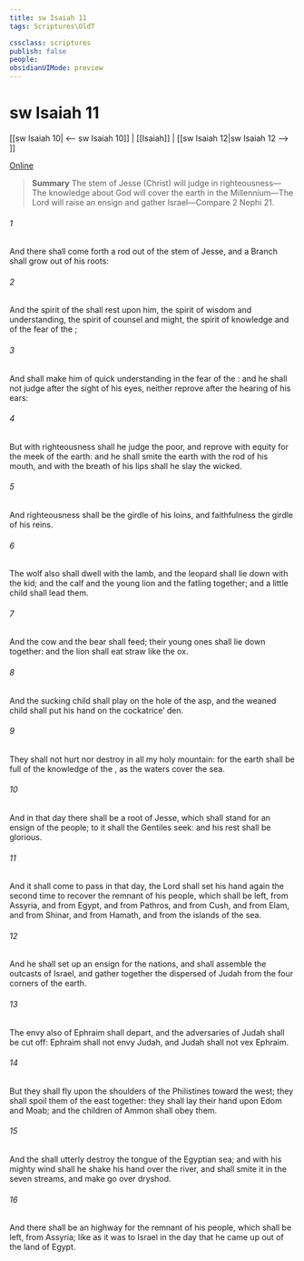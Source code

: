 ```yaml
---
title: sw Isaiah 11
tags: Scriptures\OldT

cssclass: scriptures
publish: false
people:
obsidianUIMode: preview
---
```


# sw Isaiah 11
[[sw Isaiah 10| <-- sw Isaiah 10]] | [[Isaiah]] | [[sw Isaiah 12|sw Isaiah 12 --> ]]

[Online](https://churchofjesuschrist.org/study/scriptures/ot/isa/11?lang=eng)

> __Summary__
The stem of Jesse (Christ) will judge in righteousness—The knowledge about God will cover the earth in the Millennium—The Lord will raise an ensign and gather Israel—Compare 2 Nephi 21.

###### 1 
And there shall come forth a rod out of the stem of Jesse, and a Branch shall grow out of his roots:

###### 2 
And the spirit of the  shall rest upon him, the spirit of wisdom and understanding, the spirit of counsel and might, the spirit of knowledge and of the fear of the ;

###### 3 
And shall make him of quick understanding in the fear of the : and he shall not judge after the sight of his eyes, neither reprove after the hearing of his ears:

###### 4 
But with righteousness shall he judge the poor, and reprove with equity for the meek of the earth: and he shall smite the earth with the rod of his mouth, and with the breath of his lips shall he slay the wicked.

###### 5 
And righteousness shall be the girdle of his loins, and faithfulness the girdle of his reins.

###### 6 
The wolf also shall dwell with the lamb, and the leopard shall lie down with the kid; and the calf and the young lion and the fatling together; and a little child shall lead them.

###### 7 
And the cow and the bear shall feed; their young ones shall lie down together: and the lion shall eat straw like the ox.

###### 8 
And the sucking child shall play on the hole of the asp, and the weaned child shall put his hand on the cockatrice’ den.

###### 9 
They shall not hurt nor destroy in all my holy mountain: for the earth shall be full of the knowledge of the , as the waters cover the sea.

###### 10 
And in that day there shall be a root of Jesse, which shall stand for an ensign of the people; to it shall the Gentiles seek: and his rest shall be glorious.

###### 11 
And it shall come to pass in that day,  the Lord shall set his hand again the second time to recover the remnant of his people, which shall be left, from Assyria, and from Egypt, and from Pathros, and from Cush, and from Elam, and from Shinar, and from Hamath, and from the islands of the sea.

###### 12 
And he shall set up an ensign for the nations, and shall assemble the outcasts of Israel, and gather together the dispersed of Judah from the four corners of the earth.

###### 13 
The envy also of Ephraim shall depart, and the adversaries of Judah shall be cut off: Ephraim shall not envy Judah, and Judah shall not vex Ephraim.

###### 14 
But they shall fly upon the shoulders of the Philistines toward the west; they shall spoil them of the east together: they shall lay their hand upon Edom and Moab; and the children of Ammon shall obey them.

###### 15 
And the  shall utterly destroy the tongue of the Egyptian sea; and with his mighty wind shall he shake his hand over the river, and shall smite it in the seven streams, and make  go over dryshod.

###### 16 
And there shall be an highway for the remnant of his people, which shall be left, from Assyria; like as it was to Israel in the day that he came up out of the land of Egypt.

